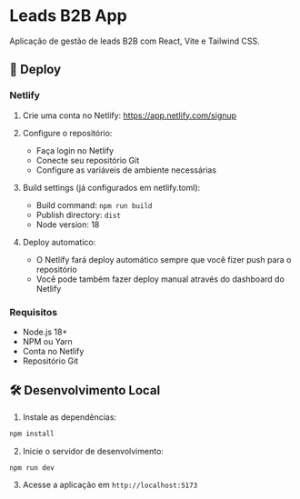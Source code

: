 # Leads B2B App

Aplicação de gestão de leads B2B com React, Vite e Tailwind CSS.

## 🚀 Deploy

### Netlify

1. Crie uma conta no Netlify: https://app.netlify.com/signup

2. Configure o repositório:
   - Faça login no Netlify
   - Conecte seu repositório Git
   - Configure as variáveis de ambiente necessárias

3. Build settings (já configurados em netlify.toml):
   - Build command: `npm run build`
   - Publish directory: `dist`
   - Node version: 18

4. Deploy automatico:
   - O Netlify fará deploy automático sempre que você fizer push para o repositório
   - Você pode também fazer deploy manual através do dashboard do Netlify

### Requisitos

- Node.js 18+
- NPM ou Yarn
- Conta no Netlify
- Repositório Git

## 🛠️ Desenvolvimento Local

1. Instale as dependências:
```bash
npm install
```

2. Inicie o servidor de desenvolvimento:
```bash
npm run dev
```

3. Acesse a aplicação em `http://localhost:5173`
